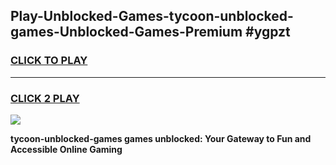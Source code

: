 
## Play-Unblocked-Games-tycoon-unblocked-games-Unblocked-Games-Premium #ygpzt
<h3>
<a href="https://premium.freeplayer.one?title=tycoon-unblocked-games&ref=12M">CLICK TO PLAY</a></h3>
<hr>

<h3>
<a href="https://premium.freeplayer.one?title=tycoon-unblocked-games&ref=12M">CLICK 2 PLAY</a>
  
</h3>

<a href="https://premium.freeplayer.one?title=tycoon-unblocked-games&ref=12M"><img src="https://clearcache.store/games.png"></a>


**tycoon-unblocked-games games unblocked: Your Gateway to Fun and Accessible Online Gaming**
